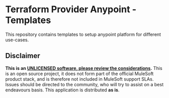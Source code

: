 # Terraform Provider Anypoint - Templates

This repository contains templates to setup anypoint platform for different use-cases.

## Disclaimer 
**This is an [UNLICENSED software, please review the considerations](UNLICENSE.md).** 
This is an open source project, it does not form part of the official MuleSoft product stack, and is therefore not included in MuleSoft support SLAs. Issues should be directed to the community, who will try to assist on a best endeavours basis. This application is distributed **as is**.
